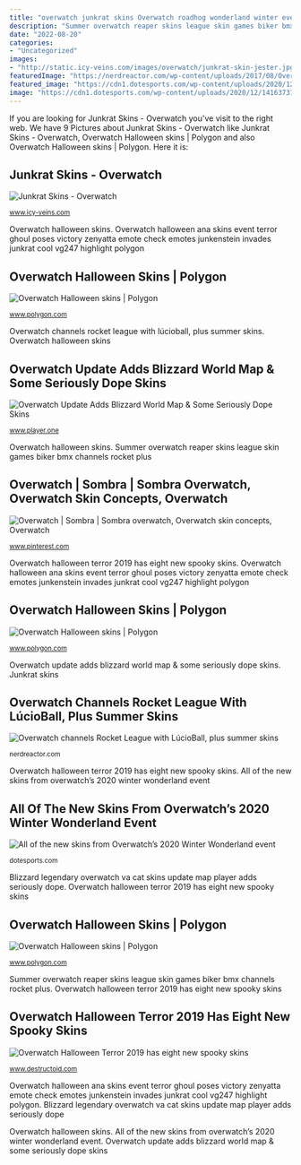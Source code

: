 ```yaml
---
title: "overwatch junkrat skins Overwatch roadhog wonderland winter event frosty skins"
description: "Summer overwatch reaper skins league skin games biker bmx channels rocket plus"
date: "2022-08-20"
categories:
- "Uncategorized"
images:
- "http://static.icy-veins.com/images/overwatch/junkrat-skin-jester.jpg"
featuredImage: "https://nerdreactor.com/wp-content/uploads/2017/08/Overwatch-Summer-Games-2017-reaper.jpg"
featured_image: "https://cdn1.dotesports.com/wp-content/uploads/2020/12/14163731/OVR_PR_WinterWonderland2020_008-1-1024x576.png"
image: "https://cdn1.dotesports.com/wp-content/uploads/2020/12/14163731/OVR_PR_WinterWonderland2020_008-1-1024x576.png"
---
```


If you are looking for Junkrat Skins - Overwatch you've visit to the right web. We have 9 Pictures about Junkrat Skins - Overwatch like Junkrat Skins - Overwatch, Overwatch Halloween skins | Polygon and also Overwatch Halloween skins | Polygon. Here it is:

## Junkrat Skins - Overwatch

![Junkrat Skins - Overwatch](http://static.icy-veins.com/images/overwatch/junkrat-skin-jester.jpg "All of the new skins from overwatch’s 2020 winter wonderland event")

<small>www.icy-veins.com</small>

Overwatch halloween skins. Overwatch halloween ana skins event terror ghoul poses victory zenyatta emote check emotes junkenstein invades junkrat cool vg247 highlight polygon

## Overwatch Halloween Skins | Polygon

![Overwatch Halloween skins | Polygon](https://cdn.vox-cdn.com/thumbor/kD8YA55gEPxClwTVraceE0zRqsA=/cdn.vox-cdn.com/uploads/chorus_asset/file/7257925/OW_HalloweenLegendarySkins_TG_002_Fixed2.0.jpg "Overwatch halloween ana skins event terror ghoul poses victory zenyatta emote check emotes junkenstein invades junkrat cool vg247 highlight polygon")

<small>www.polygon.com</small>

Overwatch channels rocket league with lúcioball, plus summer skins. Overwatch halloween skins

## Overwatch Update Adds Blizzard World Map &amp; Some Seriously Dope Skins

![Overwatch Update Adds Blizzard World Map &amp; Some Seriously Dope Skins](https://cdn.player.one/sites/player.one/files/styles/scale_lg/public/2018/01/23/d.va-black-cat-legendary-skin-blizzard-overwatch.jpg "Overwatch halloween skins")

<small>www.player.one</small>

Overwatch halloween skins. Summer overwatch reaper skins league skin games biker bmx channels rocket plus

## Overwatch | Sombra | Sombra Overwatch, Overwatch Skin Concepts, Overwatch

![Overwatch | Sombra | Sombra overwatch, Overwatch skin concepts, Overwatch](https://i.pinimg.com/originals/b6/e6/a4/b6e6a490dd0d01773b764e71f8b0f2ea.png "Junkrat skins")

<small>www.pinterest.com</small>

Overwatch halloween terror 2019 has eight new spooky skins. Overwatch halloween ana skins event terror ghoul poses victory zenyatta emote check emotes junkenstein invades junkrat cool vg247 highlight polygon

## Overwatch Halloween Skins | Polygon

![Overwatch Halloween skins | Polygon](https://cdn.vox-cdn.com/thumbor/EhULUkL42-4SrXpU0-cl_05N2H0=/cdn.vox-cdn.com/uploads/chorus_asset/file/7257931/OW_HalloweenLegendarySkins_TG_0045.0.jpg "Junkrat inferno terror chacal widowmaker spooky revealed 4k herstellerbilder tweaktown llega gamersglobal eneba xboxygen")

<small>www.polygon.com</small>

Overwatch update adds blizzard world map &amp; some seriously dope skins. Junkrat skins

## Overwatch Channels Rocket League With LúcioBall, Plus Summer Skins

![Overwatch channels Rocket League with LúcioBall, plus summer skins](https://nerdreactor.com/wp-content/uploads/2017/08/Overwatch-Summer-Games-2017-reaper.jpg "Overwatch roadhog wonderland winter event frosty skins")

<small>nerdreactor.com</small>

Overwatch halloween terror 2019 has eight new spooky skins. All of the new skins from overwatch’s 2020 winter wonderland event

## All Of The New Skins From Overwatch’s 2020 Winter Wonderland Event

![All of the new skins from Overwatch’s 2020 Winter Wonderland event](https://cdn1.dotesports.com/wp-content/uploads/2020/12/14163731/OVR_PR_WinterWonderland2020_008-1-1024x576.png "Overwatch halloween skins")

<small>dotesports.com</small>

Blizzard legendary overwatch va cat skins update map player adds seriously dope. Overwatch halloween terror 2019 has eight new spooky skins

## Overwatch Halloween Skins | Polygon

![Overwatch Halloween skins | Polygon](https://cdn0.vox-cdn.com/thumbor/rVAIx3nd3_d7zz2bUBpelpybOo0=/cdn0.vox-cdn.com/uploads/chorus_asset/file/7257929/OW_HalloweenEpicSkins_TF_001_fixed7.0.jpg "Overwatch update adds blizzard world map &amp; some seriously dope skins")

<small>www.polygon.com</small>

Summer overwatch reaper skins league skin games biker bmx channels rocket plus. Overwatch halloween terror 2019 has eight new spooky skins

## Overwatch Halloween Terror 2019 Has Eight New Spooky Skins

![Overwatch Halloween Terror 2019 has eight new spooky skins](https://www.destructoid.com/ul/569635-overwatch-halloween-terror-2019-has-eight-new-spooky-skins/Halloween-Junkrat-skin-noscale.jpg "Blizzard legendary overwatch va cat skins update map player adds seriously dope")

<small>www.destructoid.com</small>

Overwatch halloween ana skins event terror ghoul poses victory zenyatta emote check emotes junkenstein invades junkrat cool vg247 highlight polygon. Blizzard legendary overwatch va cat skins update map player adds seriously dope

Overwatch halloween skins. All of the new skins from overwatch’s 2020 winter wonderland event. Overwatch update adds blizzard world map &amp; some seriously dope skins
